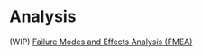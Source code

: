 # Analysis

(WIP) [Failure Modes and Effects Analysis (FMEA)](https://docs.google.com/spreadsheets/d/19XhZalZBg8erbY77DatS2tt_SUFcYNkuvPNS4G7LtD0/edit#gid=0)